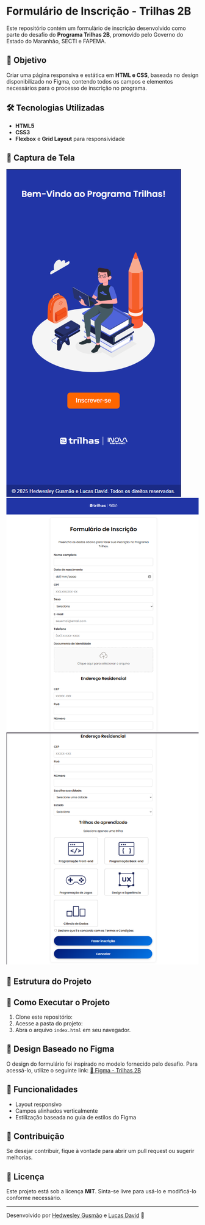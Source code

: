 # Formulário de Inscrição - Trilhas 2B

Este repositório contém um formulário de inscrição desenvolvido como parte do desafio do **Programa Trilhas 2B**, promovido pelo Governo do Estado do Maranhão, SECTI e FAPEMA.

## 📌 Objetivo

Criar uma página responsiva e estática em **HTML e CSS**, baseada no design disponibilizado no Figma, contendo todos os campos e elementos necessários para o processo de inscrição no programa.

## 🛠 Tecnologias Utilizadas

- **HTML5**
- **CSS3**
- **Flexbox** e **Grid Layout** para responsividade

## 📸 Captura de Tela

&#x20; <img src="assets/print1.png">
<img src="assets/print2.png">
<img src="assets/print3.png">

## 📂 Estrutura do Projeto

## 🚀 Como Executar o Projeto

1. Clone este repositório:
2. Acesse a pasta do projeto:
3. Abra o arquivo `index.html` em seu navegador.

## 🎨 Design Baseado no Figma

O design do formulário foi inspirado no modelo fornecido pelo desafio. Para acessá-lo, utilize o seguinte link:
[🔗 Figma - Trilhas 2B](https://www.figma.com/design/xMXycKv7AAwE7oVGJ1whpd/Desafio-2---Trilhas-2B?node-id=22-377\&p=f\&t=y4NR5blp1qxlMImV-0)

## 📌 Funcionalidades

- Layout responsivo
- Campos alinhados verticalmente
- Estilização baseada no guia de estilos do Figma

## 🤝 Contribuição

Se desejar contribuir, fique à vontade para abrir um pull request ou sugerir melhorias.

## 📝 Licença

Este projeto está sob a licença **MIT**. Sinta-se livre para usá-lo e modificá-lo conforme necessário.

---

Desenvolvido por [Hedwesley Gusmão](https://github.com/hedwesley) e [Lucas David]((https://github.com/Lucasdavid9)) 🚀
